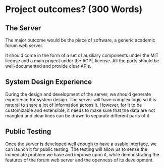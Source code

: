 # Project outcomes? (300 Words)

<!-- Describe what information or knowledge you expect to generate from the project.
Include any non-written deliverables such as codes, exhibitions, etc -->

## The Server

The major outcome would be the piece of software,
a generic academic forum web server.

It should come in the form of a set of auxiliary components under the MIT
license and a main project under the AGPL license.
All the parts should be well-documented and provide clear APIs.

## System Design Experience

During the design and development of the server,
we should generate experience for system design.
The server will have complex logic so it is natural to share a lot of
information across it.
However, for it to be customizable and extensible,
it needs to make sure that the data are not mangled and clear lines can be
drawn to separate different parts of it.

## Public Testing

Once the server is developed well enough to have a usable interface,
we can launch it for public testing.
The testing will allow us to sense the immediate problem we have and improve
upon it,
while demonstrating the features of the forum web server and the openness of
its development.

